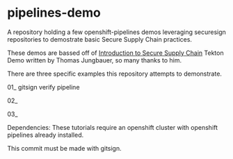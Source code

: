 # pipelines-demo
A repository holding a few openshift-pipelines demos leveraging securesign repositories to demostrate basic Secure Supply Chain practices.

These demos are bassed off of [Introduction to Secure Supply Chain](https://blog.stderr.at/securesupplychain/2023-06-15-securesupplychain-intro/) Tekton Demo written by Thomas Jungbauer, so many thanks to him.

There are three specific examples this repository attempts to demonstrate. 

01_ gitsign verify pipeline

02_

03_

Dependencies: These tutorials require an openshift cluster with openshift pipelines already installed.

This commit must be made with gitsign.
